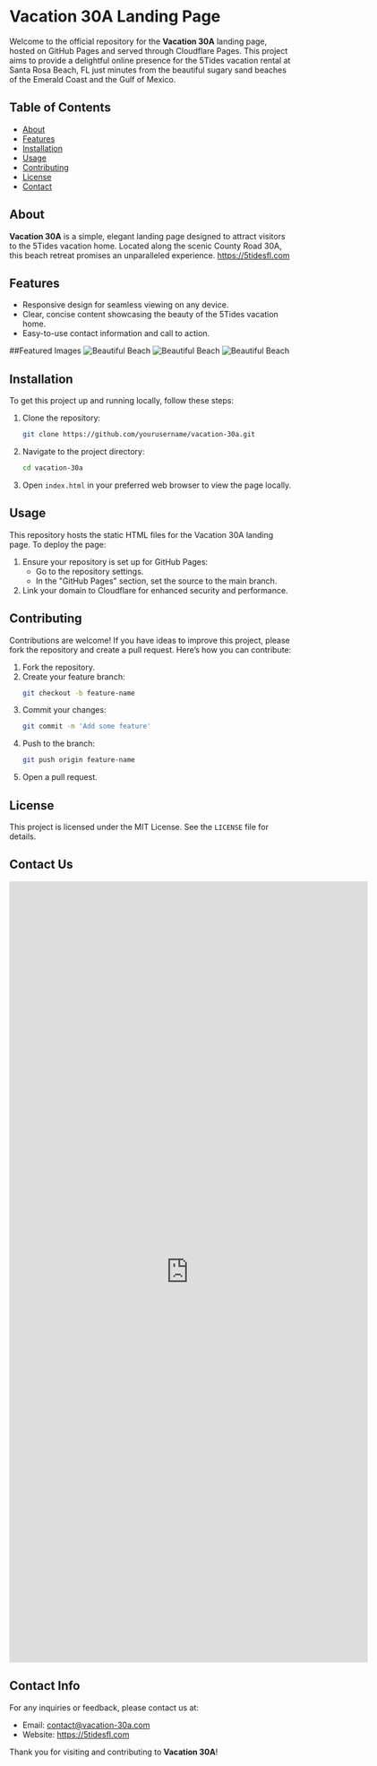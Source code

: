 # Vacation 30A Landing Page

Welcome to the official repository for the **Vacation 30A** landing page, hosted on GitHub Pages and served through Cloudflare Pages. This project aims to provide a delightful online presence for the 5Tides vacation rental at Santa Rosa Beach, FL just minutes from the beautiful sugary sand beaches of the Emerald Coast and the Gulf of Mexico.

## Table of Contents
- [About](#about)
- [Features](#features)
- [Installation](#installation)
- [Usage](#usage)
- [Contributing](#contributing)
- [License](#license)
- [Contact](#contact)

## About
**Vacation 30A** is a simple, elegant landing page designed to attract visitors to the 5Tides vacation home. Located along the scenic County Road 30A, this beach retreat promises an unparalleled experience. https://5tidesfl.com

## Features
- Responsive design for seamless viewing on any device.
- Clear, concise content showcasing the beauty of the 5Tides vacation home.
- Easy-to-use contact information and call to action.

##Featured Images
<img src="images/beach.jpg" alt="Beautiful Beach">
<img src="images/beach.jpg" alt="Beautiful Beach">
<img src="images/beach.jpg" alt="Beautiful Beach">


## Installation
To get this project up and running locally, follow these steps:

1. Clone the repository:
    ```sh
    git clone https://github.com/yourusername/vacation-30a.git
    ```
2. Navigate to the project directory:
    ```sh
    cd vacation-30a
    ```
3. Open `index.html` in your preferred web browser to view the page locally.

## Usage
This repository hosts the static HTML files for the Vacation 30A landing page. To deploy the page:

1. Ensure your repository is set up for GitHub Pages:
    - Go to the repository settings.
    - In the "GitHub Pages" section, set the source to the main branch.
2. Link your domain to Cloudflare for enhanced security and performance.

## Contributing
Contributions are welcome! If you have ideas to improve this project, please fork the repository and create a pull request. Here’s how you can contribute:

1. Fork the repository.
2. Create your feature branch:
    ```sh
    git checkout -b feature-name
    ```
3. Commit your changes:
    ```sh
    git commit -m 'Add some feature'
    ```
4. Push to the branch:
    ```sh
    git push origin feature-name
    ```
5. Open a pull request.

## License
This project is licensed under the MIT License. See the `LICENSE` file for details.

## Contact Us
<iframe src="https://docs.google.com/forms/d/e/1FAIpQLSd6xqATwH8-ZKf9176wsEocRiq504atIWmAFRiSTrABRurcMA/viewform?embedded=true" width="640" height="1394" frameborder="0" marginheight="0" marginwidth="0">Loading…</iframe>

## Contact Info
For any inquiries or feedback, please contact us at:
- Email: [contact@vacation-30a.com](mailto:5tidesfl@gmail.com)
- Website: https://5tidesfl.com

Thank you for visiting and contributing to **Vacation 30A**!

